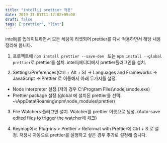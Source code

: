```yaml
---
title: "intellij prettier 적용"
date: 2019-11-01T11:12:02+09:00
draft: false
tags: ["prettier", "lint"]
---
```

intellij를 업데이트하면서 모든 세팅이 리셋되어 prettier를 다시 적용하면서 해당 내용 정리해 봅니다.
1. 프로젝트에 ```npm install prettier --save-dev ``` 또는 ```npm install --global prettier```로 prettier를 설치.
intellij에디터에서 prettier플러그인을 설치.

2. Settings/Preferences(Ctrl + Alt + S) -> Languages and Frameworks -> JavaScript -> Prettier 로 이동해서 아래 두가지를 설정.
+ Node interpreter 설정.(저의 경우 C:\Program Files\nodejs\node.exe)
+ Prettier package 설정.(global 에 설치된 prettier를 선택. ~\AppData\Roaming\npm\node_modules\prettier)

3. File Watchers 플러그인 설치.
	Watcher를 prettier 이름으로 생성. (Auto-save edited files to trigger the watcher에 체크)

4. Keymap에서 Plug-ins > Prettier > Reformat with Prettier에 Ctrl + S 로 설정. 
 저장시 자동으로 prettier를 실행하고 싶은 경우 추가로 설정해 줍니다. 